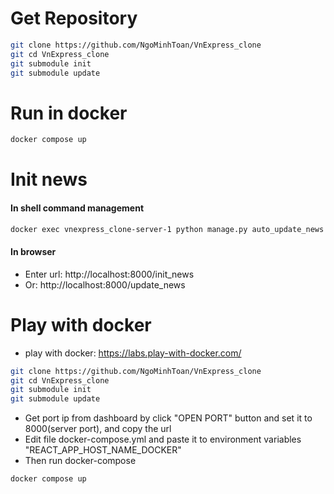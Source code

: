 # Get Repository
```bash
git clone https://github.com/NgoMinhToan/VnExpress_clone
git cd VnExpress_clone
git submodule init
git submodule update
```

# Run in docker
```bash
docker compose up
```

# Init news
#### In shell command management
```bash
docker exec vnexpress_clone-server-1 python manage.py auto_update_news big/[small]
```

#### In browser
- Enter url: http://localhost:8000/init_news
- Or: http://localhost:8000/update_news

# Play with docker
- play with docker: https://labs.play-with-docker.com/

```bash
git clone https://github.com/NgoMinhToan/VnExpress_clone
git cd VnExpress_clone
git submodule init
git submodule update
```

- Get port ip from dashboard by click "OPEN PORT" button and set it to 8000(server port), and copy the url
- Edit file docker-compose.yml and paste it to environment variables "REACT_APP_HOST_NAME_DOCKER"
- Then run docker-compose
```bash
docker compose up
```
